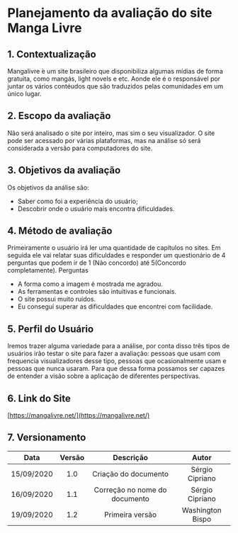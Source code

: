 # **Planejamento da avaliação do site Manga Livre**

## 1. Contextualização

Mangalivre ́e um site brasileiro que disponibiliza algumas mídias de forma gratuita, como mangás, light novels e etc. Aonde
ele é o responsável por juntar os vários contéudos que são traduzidos pelas comunidades em um único lugar.

## 2. Escopo da avaliação

Não será analisado o site por inteiro, mas sim o seu visualizador. O site pode ser acessado por várias plataformas, mas na
análise só será considerada a versão para computadores do site.

## 3. Objetivos da avaliação

Os objetivos da análise são:

- Saber como foi a experiência do usuário;
- Descobrir onde o usuário mais encontra dificuldades.

## 4. Método de avaliação

Primeiramente o usuário irá ler uma quantidade de capítulos no sites. Em seguida ele vai relatar suas dificuldades e responder
um questionário de 4 perguntas que podem ir de 1 (Não concordo) até 5(Concordo completamente).
Perguntas

- A forma como a imagem é mostrada me agradou.
- As ferramentas e controles são intuitivas e funcionais.
- O site possui muito ruídos.
- Eu consegui superar as dificuldades que encontrei com facilidade.

## 5. Perfil do Usuário

Iremos trazer alguma variedade para a análise, por conta disso três tipos de usuários irão testar o site para fazer a avaliação:
pessoas que usam com frequencia visualizadores desse tipo, pessoas que ocasionalmente usam e pessoas que nunca usaram.
Para que dessa forma possamos ser capazes de entender a visão sobre a aplicação de diferentes perspectivas.

## 6. Link do Site

[https://mangalivre.net/](https://mangalivre.net/)


## 7. Versionamento

|Data|Versão|Descrição|Autor|
|:-:|:-:|:-:|:-:|
|15/09/2020|1.0|Criação do documento|Sérgio Cipriano|
|16/09/2020|1.1|Correção no nome do documento|Sérgio Cipriano|
|19/09/2020|1.2|Primeira versão|Washington Bispo|
